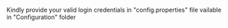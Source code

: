 Kindly provide your valid login credentials in "config.properties" file vailable in "Configuration" folder
